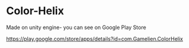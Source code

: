 # Color-Helix

Made on unity engine- you can see on Google Play Store

https://play.google.com/store/apps/details?id=com.Gamelien.ColorHelix
